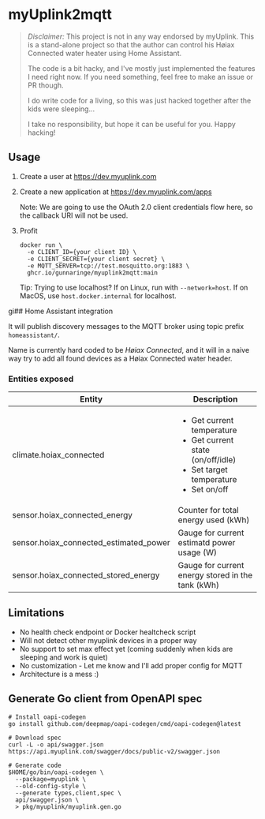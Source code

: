# myUplink2mqtt

> *Disclaimer:*
> This project is not in any way endorsed by myUplink.
> This is a stand-alone project so that the author can control his Høiax Connected water heater using Home Assistant.
>
> The code is a bit hacky, and I've mostly just implemented the features I need right now.
> If you need something, feel free to make an issue or PR though.
>
> I do write code for a living, so this was just hacked together after the kids were sleeping...
>
> I take no responsibility, but hope it can be useful for you.
> Happy hacking!


## Usage

1. Create a user at https://dev.myuplink.com

2. Create a new application at https://dev.myuplink.com/apps

   Note: We are going to use the OAuth 2.0 client credentials flow here, so the callback URI will not be used.

3. Profit

   ```shell
   docker run \
     -e CLIENT_ID={your client ID} \
     -e CLIENT_SECRET={your client secret} \
     -e MQTT_SERVER=tcp://test.mosquitto.org:1883 \
     ghcr.io/gunnaringe/myuplink2mqtt:main
   ```

   Tip: Trying to use localhost? If on Linux, run with `--network=host`. If on MacOS, use `host.docker.internal` for localhost.

gi## Home Assistant integration

It will publish discovery messages to the MQTT broker using topic prefix `homeassistant/`.

Name is currently hard coded to be _Høiax Connected_, and it will in a naive way try to add all found devices as a Høiax Connected water header.


### Entities exposed
| Entity                                 | Description                                                                             |
|----------------------------------------|-----------------------------------------------------------------------------------------|
| climate.hoiax_connected                | <ul><li>Get current temperature</li><li>Get current state (on/off/idle)</li><li>Set target temperature</li><li>Set on/off</li></ul> |
| sensor.hoiax_connected_energy          | Counter for total energy used (kWh)                                                     |
| sensor.hoiax_connected_estimated_power | Gauge for current estimatd power usage (W)                                              |
| sensor.hoiax_connected_stored_energy   | Gauge for current energy stored in the tank (kWh)                                       |


## Limitations
- No health check endpoint or Docker healtcheck script
- Will not detect other myuplink devices in a proper way
- No support to set max effect yet (coming suddenly when kids are sleeping and work is quiet)
- No customization - Let me know and I'll add proper config for MQTT
- Architecture is a mess :)


## Generate Go client from OpenAPI spec
```
# Install oapi-codegen
go install github.com/deepmap/oapi-codegen/cmd/oapi-codegen@latest

# Download spec
curl -L -o api/swagger.json https://api.myuplink.com/swagger/docs/public-v2/swagger.json

# Generate code
$HOME/go/bin/oapi-codegen \
  --package=myuplink \
  --old-config-style \
  --generate types,client,spec \
  api/swagger.json \
  > pkg/myuplink/myuplink.gen.go
```
